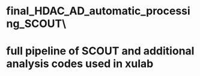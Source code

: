 # final_HDAC_AD_automatic_processing_SCOUT\
# full pipeline of SCOUT and additional analysis codes used in xulab
